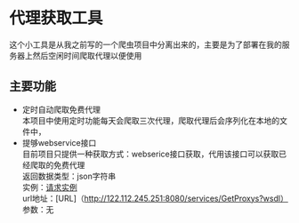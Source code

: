 # 代理获取工具
这个小工具是从我之前写的一个爬虫项目中分离出来的，主要是为了部署在我的服务器上然后空闲时间爬取代理以便使用
## 主要功能
* 定时自动爬取免费代理
  <br>本项目中使用定时功能每天会爬取三次代理，爬取代理后会序列化在本地的文件中，
* 提够webservice接口
  <br>目前项目只提供一种获取方式：webserice接口获取，代用该接口可以获取已经爬取的免费代理
  <br>返回数据类型：json字符串
  <br>实例：[请求实例](https://github.com/shanyao19940801/ProxyTool/blob/master/src/main/java/com/yao/spider/proxytool/client/WebServiceClient.java)
  <br>url地址：[URL]（http://122.112.245.251:8080/services/GetProxys?wsdl）
  <br>参数：无
